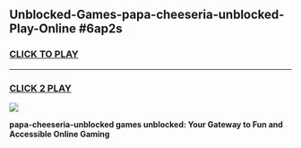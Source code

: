 
## Unblocked-Games-papa-cheeseria-unblocked-Play-Online #6ap2s
<h3>
<a href="https://news.freeplayer.one?title=papa-cheeseria-unblocked&ref=3">CLICK TO PLAY</a></h3>
<hr>

<h3>
<a href="https://news.freeplayer.one?title=papa-cheeseria-unblocked&ref=3">CLICK 2 PLAY</a>
  
</h3>

<a href="https://news.freeplayer.one?title=papa-cheeseria-unblocked&ref=3"><img src="https://clearcache.store/games.png"></a>


**papa-cheeseria-unblocked games unblocked: Your Gateway to Fun and Accessible Online Gaming**
